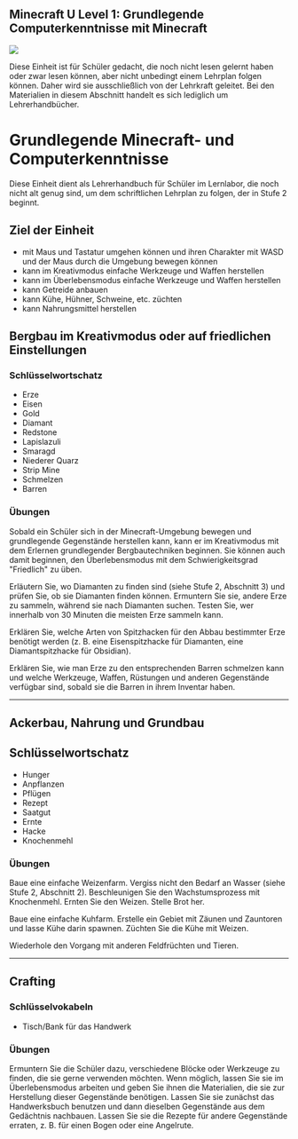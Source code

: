 ## Minecraft U Level 1: Grundlegende Computerkenntnisse mit Minecraft

![](level1.png)

Diese Einheit ist für Schüler gedacht, die noch nicht lesen gelernt haben oder zwar lesen können, aber nicht unbedingt einem Lehrplan folgen können. Daher wird sie ausschließlich von der Lehrkraft geleitet. Bei den Materialien in diesem Abschnitt handelt es sich lediglich um Lehrerhandbücher.


# Grundlegende Minecraft- und Computerkenntnisse

Diese Einheit dient als Lehrerhandbuch für Schüler im Lernlabor, die noch nicht alt genug sind, um dem schriftlichen Lehrplan zu folgen, der in Stufe 2 beginnt.

## Ziel der Einheit

* mit Maus und Tastatur umgehen können und ihren Charakter mit WASD und der Maus durch die Umgebung bewegen können
* kann im Kreativmodus einfache Werkzeuge und Waffen herstellen
* kann im Überlebensmodus einfache Werkzeuge und Waffen herstellen
* kann Getreide anbauen
* kann Kühe, Hühner, Schweine, etc. züchten
* kann Nahrungsmittel herstellen

## Bergbau im Kreativmodus oder auf friedlichen Einstellungen

### Schlüsselwortschatz

* Erze
* Eisen
* Gold
* Diamant
* Redstone
* Lapislazuli
* Smaragd
* Niederer Quarz
* Strip Mine
* Schmelzen
* Barren

### Übungen

Sobald ein Schüler sich in der Minecraft-Umgebung bewegen und grundlegende Gegenstände herstellen kann, kann er im Kreativmodus mit dem Erlernen grundlegender Bergbautechniken beginnen. Sie können auch damit beginnen, den Überlebensmodus mit dem Schwierigkeitsgrad "Friedlich" zu üben.

Erläutern Sie, wo Diamanten zu finden sind (siehe Stufe 2, Abschnitt 3) und prüfen Sie, ob sie Diamanten finden können. Ermuntern Sie sie, andere Erze zu sammeln, während sie nach Diamanten suchen. Testen Sie, wer innerhalb von 30 Minuten die meisten Erze sammeln kann.

Erklären Sie, welche Arten von Spitzhacken für den Abbau bestimmter Erze benötigt werden (z. B. eine Eisenspitzhacke für Diamanten, eine Diamantspitzhacke für Obsidian).

Erklären Sie, wie man Erze zu den entsprechenden Barren schmelzen kann und welche Werkzeuge, Waffen, Rüstungen und anderen Gegenstände verfügbar sind, sobald sie die Barren in ihrem Inventar haben.

---

## Ackerbau, Nahrung und Grundbau

## Schlüsselwortschatz

* Hunger
* Anpflanzen
* Pflügen
* Rezept
* Saatgut
* Ernte
* Hacke
* Knochenmehl

### Übungen

Baue eine einfache Weizenfarm. Vergiss nicht den Bedarf an Wasser (siehe Stufe 2, Abschnitt 2). Beschleunigen Sie den Wachstumsprozess mit Knochenmehl. Ernten Sie den Weizen. Stelle Brot her.

Baue eine einfache Kuhfarm. Erstelle ein Gebiet mit Zäunen und Zauntoren und lasse Kühe darin spawnen. Züchten Sie die Kühe mit Weizen.

Wiederhole den Vorgang mit anderen Feldfrüchten und Tieren.

---

## Crafting

### Schlüsselvokabeln

* Tisch/Bank für das Handwerk

### Übungen

Ermuntern Sie die Schüler dazu, verschiedene Blöcke oder Werkzeuge zu finden, die sie gerne verwenden möchten. Wenn möglich, lassen Sie sie im Überlebensmodus arbeiten und geben Sie ihnen die Materialien, die sie zur Herstellung dieser Gegenstände benötigen. Lassen Sie sie zunächst das Handwerksbuch benutzen und dann dieselben Gegenstände aus dem Gedächtnis nachbauen. Lassen Sie sie die Rezepte für andere Gegenstände erraten, z. B. für einen Bogen oder eine Angelrute.
